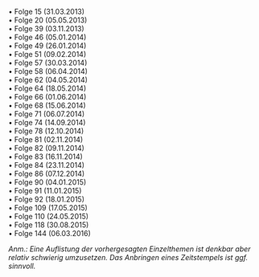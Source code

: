 • Folge 15 (31.03.2013)  
• Folge 20 (05.05.2013)  
• Folge 39 (03.11.2013)  
• Folge 46 (05.01.2014)  
• Folge 49 (26.01.2014)  
• Folge 51 (09.02.2014)  
• Folge 57 (30.03.2014)  
• Folge 58 (06.04.2014)  
• Folge 62 (04.05.2014)  
• Folge 64 (18.05.2014)  
• Folge 66 (01.06.2014)  
• Folge 68 (15.06.2014)  
• Folge 71 (06.07.2014)  
• Folge 74 (14.09.2014)  
• Folge 78 (12.10.2014)  
• Folge 81 (02.11.2014)  
• Folge 82 (09.11.2014)  
• Folge 83 (16.11.2014)  
• Folge 84 (23.11.2014)  
• Folge 86 (07.12.2014)  
• Folge 90 (04.01.2015)  
• Folge 91 (11.01.2015)  
• Folge 92 (18.01.2015)  
• Folge 109 (17.05.2015)  
• Folge 110 (24.05.2015)  
• Folge 118 (30.08.2015)  
• Folge 144 (06.03.2016)  

*Anm.: Eine Auflistung der vorhergesagten Einzelthemen ist denkbar aber relativ schwierig umzusetzen. Das Anbringen eines Zeitstempels ist ggf. sinnvoll.*
